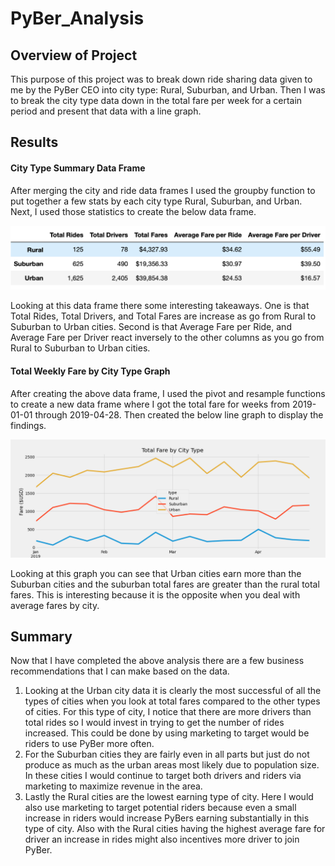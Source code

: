 # PyBer_Analysis

## Overview of Project

This purpose of this project was to break down ride sharing data given to me by the PyBer CEO into city type: Rural, Suburban, and Urban. Then I was to break the city type data down in the total fare per week for a certain period and present that data with a line graph.

## Results

#### City Type Summary Data Frame

After merging the city and ride data frames I used the groupby function to put together a few stats by each city type Rural, Suburban, and Urban. Next, I used those statistics to create the below data frame.


![PyBer_city_type_df.png](https://github.com/SZapata4/PyBer_Analysis/blob/main/analysis/PyBer_city_type_df.png)

Looking at this data frame there some interesting takeaways. One is that Total Rides, Total Drivers, and Total Fares are increase as go from Rural to Suburban to Urban cities. Second is that Average Fare per Ride, and Average Fare per Driver react inversely to the other columns as you go from Rural to Suburban to Urban cities.

#### Total Weekly Fare by City Type Graph

After creating the above data frame, I used the pivot and resample functions to create a new data frame where I got the total fare for weeks from 2019-01-01 through 2019-04-28. Then created the below line graph to display the findings.

![PyBer_fare_summary.png](https://github.com/SZapata4/PyBer_Analysis/blob/main/analysis/PyBer_fare_summary.png)

Looking at this graph you can see that Urban cities earn more than the Suburban cities and the suburban total fares are greater than the rural total fares. This is interesting because it is the opposite when you deal with average fares by city.

## Summary

Now that I have completed the above analysis there are a few business recommendations that I can make based on the data. 
1.	Looking at the Urban city data it is clearly the most successful of all the types of cities when you look at total fares compared to the other types of cities. For this type of city, I notice that there are more drivers than total rides so I would invest in trying to get the number of rides increased. This could be done by using marketing to target would be riders to use PyBer more often.
2.	For the Suburban cities they are fairly even in all parts but just do not produce as much as the urban areas most likely due to population size. In these cities I would continue to target both drivers and riders via marketing to maximize revenue in the area.
3.	Lastly the Rural cities are the lowest earning type of city. Here I would also use marketing to target potential riders because even a small increase in riders would increase PyBers earning substantially in this type of city. Also with the Rural cities having the highest average fare for driver an increase in rides might also incentives more driver to join PyBer.

